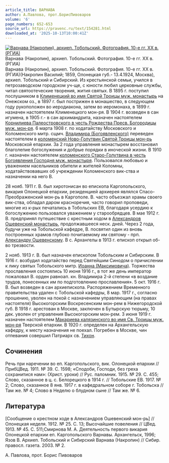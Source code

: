 ```yaml
---
article_title: ВАРНАВА
author: А.Павлова, прот.БорисПивоваров
volume: '6'
page_numbers: 652-653
source_url: https://pravenc.ru/text/154281.html
downloaded_at: '2025-10-13T10:00:41Z'
---
```


[![Варнава (Накропин), архиеп. Тобольский. Фотография. 10-е гг. XX в. (РГИА)](https://pravenc.ru/data/558/461/1234/i200.jpg "Кликните для увеличения картинки")](https://pravenc.ru/data/558/461/1234/i400.jpg)Варнава (Накропин), архиеп. Тобольский. Фотография. 10-е гг. XX в. (РГИА)  
Варнава (Накропин), архиеп. Тобольский. Фотография. 10-е гг. XX в. (РГИА)(Накропин Василий; 1859, Олонецкая губ.- 13.4.1924, Москва), архиеп. Тобольский и Сибирский. Из крестьянской семьи, учился в петрозаводском городском уч-ще, с юности любил церковные службы, читал святоотеческие творения, жития святых. В 1895 г. поступил послушником в [Клименецкий во имя Святой Троицы муж. монастырь](<https://pravenc.ru/text/Клименецкий во имя Святой Троицы муж  монастырь.html>) на Онежском оз., в 1897 г. был пострижен в монашество, в следующем году рукоположен во иеродиакона, затем во иеромонаха, в 1899 г. назначен настоятелем Клименецкого мон-ря. В 1904 г. возведен в сан игумена, в 1905 г.- в сан архимандрита, назначен настоятелем [Корнилиева Палеостровского в честь Рождества Пресв. Богородицы муж. мон-ря](<https://pravenc.ru/text/Корнилиева Палеостровского в честь Рождества Пресв  Богородицы муж  мон-ря.html>). 6 марта 1908 г. по ходатайству Московского и Коломенского митр. сщмч. [Владимира (Богоявленского)](<https://pravenc.ru/text/Владимира (Богоявленского).html>) переведен настоятелем в [коломенский Ново-Голутвин Святой Троицы мон-рь](<https://pravenc.ru/text/коломенский Ново-Голутвин Святой Троицы мон-рь.html>) Московской епархии. За 2 года управления монастырем восстановил благолепие богослужения и добрые порядки в иноческой жизни. В 1910 г. назначен настоятелем [коломенского Старо-Голутвина в честь Богоявления Господня муж. монастыря](<https://pravenc.ru/text/коломенского Старо-Голутвина в честь Богоявления Господня муж  монастыря.html>). Пользовался любовью и уважением насельников обители и жителей Коломны, ходатайствовавших об учреждении Коломенского вик-ства и назначении на него В.

28 нояб. 1911 г. В. был хиротонисан во епископа Каргопольского, викария Олонецкой епархии, резиденцией архиерея являлся Спасо-Преображенский мон-рь в Каргополе. В. часто объезжал храмы своего вик-ства, обладал даром красноречия, часто говорил проповеди, многие из к-рых печатались в Тобольских ЕВ, благодаря усердию к богослужению пользовался уважением у старообрядцев. В мае 1912 г. В. предпринял путешествие с крестным ходом в [Александров Ошевенский монастырь](<https://pravenc.ru/text/Александров Ошевенский монастырь.html>), продолжавшееся неск. дней. Через 2 года, будучи уже на Тобольской кафедре, В. посвятил один из вновь построенных храмов глубоко почитаемому им святому - прп. [Александру Ошевенскому](<https://pravenc.ru/text/Александру Ошевенскому.html>). В с. Архангелы в 1913 г. епископ открыл об-во трезвости.

2 нояб. 1913 г. В. был назначен епископом Тобольским и Сибирским. В 1916 г. возбудил ходатайство перед Святейшим Синодом о причислении к лику святых Тобольского митр. [Иоанна (Максимовича)](<https://pravenc.ru/text/Иоанна (Максимовича).html>). Торжества прославления состоялись 10 июня 1916 г., в тот же день император пожаловал В. орден равноап. кн. Владимира 2-й степени «в воздание трудов, понесенных им по подготовлению прославления». 5 окт. 1916 г. В. был возведен в сан архиепископа. Распоряжением Временного правительства удален с Тобольской кафедры, 8 мар. 1917 г., согласно прошению, уволен на покой с назначением управляющим (на правах настоятеля) Высокогорским Воскресенским мон-рем в Нижегородской губ. В 1918 г. арестован в Москве, заключен в Бутырскую тюрьму, 10 дек. уволен от управления Высокогорским мон-рем. 3 июня 1919 г. назначен настоятелем [Макариева калязинского во имя Св. Троицы муж. мон-ря](<https://pravenc.ru/text/Макариева калязинского во имя Св  Троицы муж  мон-ря.html>) Тверской епархии. В 1920 г. определен на Архангельскую кафедру, к месту назначения не поехал. Погребен в Москве, чин отпевания совершил Патриарх св. [Тихон](https://pravenc.ru/text/Тихон.html).

## Сочинения

Речь при наречении во еп. Каргопольского, вик. Олонецкой епархии // ПрибЦВед. 1911. № 39. С. 1598; «Сподоби, Господи, без греха сохранитися нам»: (Христ. уроки) // Рус. паломник. 1915. № 29. С. 455; Слово, сказанное в ц. с. Белорецкого в 1914 г. // Тобольские ЕВ. 1917. № 2; Слово, сказанное 8 янв. 1917 г. в кафедральном соборе г. Тобольска // Там же. № 4; Слово в Неделю о блудном сыне // Там же. № 6.

## Литература

[Сообщение о крестном ходе в Александров Ошевенский мон-рь] // Олонецкая неделя. 1912. № 25. С. 13; Высочайшие повеления // ЦВед. 1913. № 45. С. 511;Смирнова М. А. Деятельность первого викария Олонецкой епархии еп. Каргопольского Варнавы. Архангельск, 1996; Язов В. Архиеп. Тобольский и Сибирский Варнава (Накропин) // Сибир. правосл. газета. 2003. № 2.

А.  Павлова,   прот.  Борис   Пивоваров
